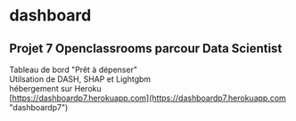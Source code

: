 # dashboard
## Projet 7 Openclassrooms parcour Data Scientist  
Tableau de bord "Prêt à dépenser"  
Utilsation de DASH, SHAP et Lightgbm  
hébergement sur Heroku  
[https://dashboardp7.herokuapp.com](https://dashboardp7.herokuapp.com "dashboardp7")
